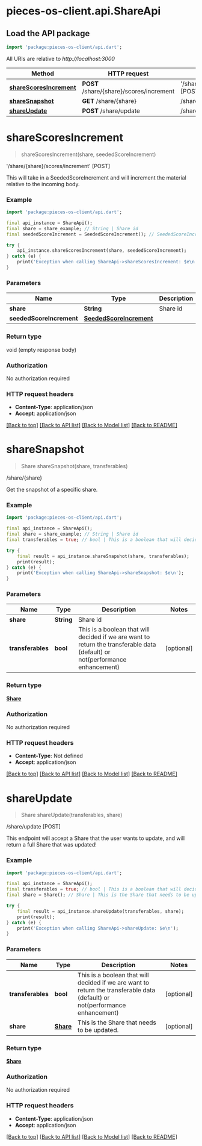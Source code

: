 # pieces-os-client.api.ShareApi

## Load the API package
```dart
import 'package:pieces-os-client/api.dart';
```

All URIs are relative to *http://localhost:3000*

Method | HTTP request | Description
------------- | ------------- | -------------
[**shareScoresIncrement**](ShareApi.md#sharescoresincrement) | **POST** /share/{share}/scores/increment | '/share/{share}/scores/increment' [POST]
[**shareSnapshot**](ShareApi.md#sharesnapshot) | **GET** /share/{share} | /share/{share}
[**shareUpdate**](ShareApi.md#shareupdate) | **POST** /share/update | /share/update [POST]


# **shareScoresIncrement**
> shareScoresIncrement(share, seededScoreIncrement)

'/share/{share}/scores/increment' [POST]

This will take in a SeededScoreIncrement and will increment the material relative to the incoming body.

### Example
```dart
import 'package:pieces-os-client/api.dart';

final api_instance = ShareApi();
final share = share_example; // String | Share id
final seededScoreIncrement = SeededScoreIncrement(); // SeededScoreIncrement | 

try {
    api_instance.shareScoresIncrement(share, seededScoreIncrement);
} catch (e) {
    print('Exception when calling ShareApi->shareScoresIncrement: $e\n');
}
```

### Parameters

Name | Type | Description  | Notes
------------- | ------------- | ------------- | -------------
 **share** | **String**| Share id | 
 **seededScoreIncrement** | [**SeededScoreIncrement**](SeededScoreIncrement.md)|  | [optional] 

### Return type

void (empty response body)

### Authorization

No authorization required

### HTTP request headers

 - **Content-Type**: application/json
 - **Accept**: application/json

[[Back to top]](#) [[Back to API list]](../README.md#documentation-for-api-endpoints) [[Back to Model list]](../README.md#documentation-for-models) [[Back to README]](../README.md)

# **shareSnapshot**
> Share shareSnapshot(share, transferables)

/share/{share}

Get the snapshot of a specific share.

### Example
```dart
import 'package:pieces-os-client/api.dart';

final api_instance = ShareApi();
final share = share_example; // String | Share id
final transferables = true; // bool | This is a boolean that will decided if we are want to return the transferable data (default) or not(performance enhancement)

try {
    final result = api_instance.shareSnapshot(share, transferables);
    print(result);
} catch (e) {
    print('Exception when calling ShareApi->shareSnapshot: $e\n');
}
```

### Parameters

Name | Type | Description  | Notes
------------- | ------------- | ------------- | -------------
 **share** | **String**| Share id | 
 **transferables** | **bool**| This is a boolean that will decided if we are want to return the transferable data (default) or not(performance enhancement) | [optional] 

### Return type

[**Share**](Share.md)

### Authorization

No authorization required

### HTTP request headers

 - **Content-Type**: Not defined
 - **Accept**: application/json

[[Back to top]](#) [[Back to API list]](../README.md#documentation-for-api-endpoints) [[Back to Model list]](../README.md#documentation-for-models) [[Back to README]](../README.md)

# **shareUpdate**
> Share shareUpdate(transferables, share)

/share/update [POST]

This endpoint will accept a Share that the user wants to update, and will return a full Share that was updated!

### Example
```dart
import 'package:pieces-os-client/api.dart';

final api_instance = ShareApi();
final transferables = true; // bool | This is a boolean that will decided if we are want to return the transferable data (default) or not(performance enhancement)
final share = Share(); // Share | This is the Share that needs to be updated.

try {
    final result = api_instance.shareUpdate(transferables, share);
    print(result);
} catch (e) {
    print('Exception when calling ShareApi->shareUpdate: $e\n');
}
```

### Parameters

Name | Type | Description  | Notes
------------- | ------------- | ------------- | -------------
 **transferables** | **bool**| This is a boolean that will decided if we are want to return the transferable data (default) or not(performance enhancement) | [optional] 
 **share** | [**Share**](Share.md)| This is the Share that needs to be updated. | [optional] 

### Return type

[**Share**](Share.md)

### Authorization

No authorization required

### HTTP request headers

 - **Content-Type**: application/json
 - **Accept**: application/json

[[Back to top]](#) [[Back to API list]](../README.md#documentation-for-api-endpoints) [[Back to Model list]](../README.md#documentation-for-models) [[Back to README]](../README.md)

